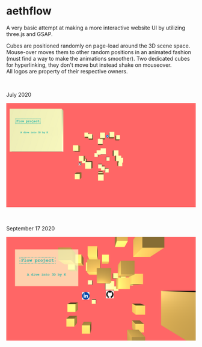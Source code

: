 # aethflow
A very basic attempt at making a more interactive website UI by utilizing three.js and GSAP. <br />

Cubes are positioned randomly on page-load around the 3D scene space. Mouse-over moves them to other random positions in an animated fashion (must find a way to make the animations smoother). Two dedicated cubes for hyperlinking, they don't move but instead shake on mouseover. <br />
All logos are property of their respective owners.

<br />

July 2020 <br />

![Preview](/image-previews/NiALmMK.png?raw=true) <br />

<br />

September 17 2020 <br />

![Preview](/image-previews/tNMr5No.png?raw=true) <br />
